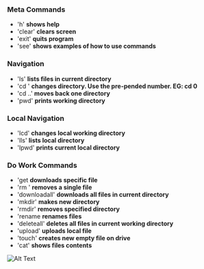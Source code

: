### Meta Commands
* 'h'                      **shows help**
* 'clear'                  **clears screen**
* 'exit'                   **quits program**
* 'see'                    **shows examples of how to use commands**
### Navigation
* 'ls'                     **lists files in current directory**
* 'cd <directory>'          **changes directory. Use the pre-pended number. EG: cd 0**
* 'cd ..'                  **moves back one directory**
* 'pwd'                    **prints working directory**
 
### Local Navigation
* 'lcd'                    **changes local working directory**
* 'lls'                    **lists local directory**
* 'lpwd'                   **prints current local directory**

### Do Work Commands
* 'get <filename>          **downloads specific file**
* 'rm <filename>'          **removes a single file**
* 'downloadall'            **downloads all files in current directory**
* 'mkdir'                  **makes new directory**
* 'rmdir' <filename>       **removes specified directory**
* 'rename <filename> <new> **renames files**
* 'deleteall'              **deletes all files in current working directory**
* 'upload'                 **uploads local file**  
* 'touch'                  **creates new empty file on drive**
* 'cat' <number>           **shows files contents**



![Alt Text](output.gif)


